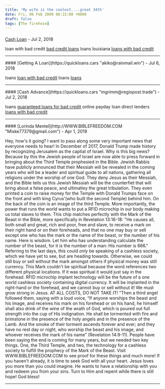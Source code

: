 ```yaml
---
title: 'My wife is the coolest....great 34th'
date: Fri, 06 Feb 2009 00:15:00 +0000
draft: false
tags: [The firehose]
---
```



#### 
[Cash Loan](https://quickloans.cars "annamae@rainmail.win") - <time datetime="2018-07-10 08:54:51">Jul 2, 2018</time>

loan with bad credit [bad credit loans](https://quickloans.cars) loans louisiana [loans with bad credit](https://quickloans.cars)
<hr />
#### 
[Getting A Loan](https://quickloans.cars "akiko@rainmail.win") - <time datetime="2018-07-14 01:44:56">Jul 6, 2018</time>

loans [loan with bad credit](https://quickloans.cars) loans [loans](https://quickloans.cars)
<hr />
#### 
[Cash Advance](https://quickloans.cars "mgrimm@regiopost.trade") - <time datetime="2018-07-17 13:21:05">Jul 2, 2018</time>

loans [guaranteed loans for bad credit](https://quickloans.cars) online payday loan direct lenders [loans with bad credit](https://quickloans.cars)
<hr />
#### 
[Lorinda Mentel](http://WWW.BIBLEFREEDOM.COM "Miske77379@gmail.com") - <time datetime="2019-04-22 07:46:28">Apr 1, 2019</time>

Hey, how's it going? I want to pass along some very important news that everyone needs to hear! In December of 2017, Donald Trump made history by recognizing Jerusalem as the captial of Israel. Why is this big news? Because by this the Jewish people of Israel are now able to press forward in bringing about the Third Temple prophesied in the Bible. Jewish Rabbis have publicly announced that their Messiah will be revealed in the coming years who will be a leader and spiritual guide to all nations, gathering all religions under the worship of one God. They deny Jesus as their Messiah, and the Bible tells us this Jewish Messiah will be the counterfiet that will bring about a false peace, and ultimatley the great tribulation. They even printed a coin to raise money for the Temple with Donald Trumps face on the front and with king Cyrus'(who built the second Temple) behind him. On the back of the coin is an image of the third Temple. More importantly, the power that runs the world wants to put a RFID microchip in our body making us total slaves to them. This chip matches perfectly with the Mark of the Beast in the Bible, more specifically in Revelation 13:16-18: "He causes all, both small and great, rich and poor, free and slave, to receive a mark on their right hand or on their foreheads, and that no one may buy or sell except one who has the mark or the name of the beast, or the number of his name. Here is wisdom. Let him who has understanding calculate the number of the beast, for it is the number of a man: His number is 666." Referring to the last days, this could only be speaking of a cashless society, which we have yet to see, but are heading towards. Otherwise, we could still buy or sell without the mark amongst others if physical money was still currency. This Mark couldn't be spiritual because the word references two different physical locations. If it was spiritual it would just say in the forehead. RFID microchip implant technology will be the future of a one world cashless society containing digital currency. It will be implanted in the right-hand or the forehead, and we cannot buy or sell without it! We must grow strong in Jesus. AT ALL COSTS, DO NOT TAKE IT! "Then a third angel followed them, saying with a loud voice, “If anyone worships the beast and his image, and receives his mark on his forehead or on his hand, he himself shall also drink of the wine of the wrath of God, which is poured out full strength into the cup of His indignation. He shall be tormented with fire and brimstone in the presence of the holy angels and in the presence of the Lamb. And the smoke of their torment ascends forever and ever; and they have no rest day or night, who worship the beast and his image, and whoever receives the mark of his name” (Revelation 14:9-11). People have been saying the end is coming for many years, but we needed two key things. One, the Third Temple, and two, the technology for a cashless society to fulfill the prophecy of the Mark of the Beast. Visit WWW.BIBLEFREEDOM.COM to see proof for these things and much more! If you haven't already, it is time to seek God with all your heart. Jesus loves you more than you could imagine. He wants to have a relationship with you and redeem you from your sins. Turn to Him and repent while there is still hope! God bless!
<hr />
